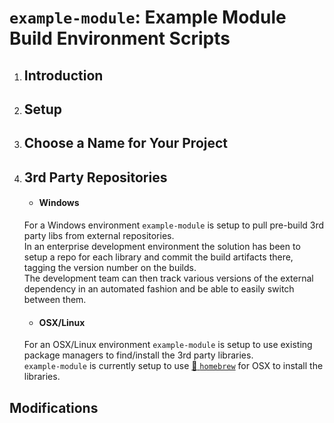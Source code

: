 # `example-module`: Example Module Build Environment Scripts  
  
  
1. ## Introduction  
  
1. ## Setup

1. ## Choose a Name for Your Project

1. ## 3rd Party Repositories

    * #### Windows  
  
    For a Windows environment `example-module` is setup to pull pre-build 3rd party libs from external repositories.  
    In an enterprise development environment the solution has been to setup a repo for each library and commit the build artifacts there, tagging the version number on the builds.  
    The development team can then track various versions of the external dependency in an automated fashion and be able to easily switch between them.

    * #### OSX/Linux  
  
    For an OSX/Linux environment `example-module` is setup to use existing package managers to find/install the 3rd party libraries.  
    `example-module` is currently setup to use [:link: `homebrew`](https://brew.sh/) for OSX to install the libraries.

## Modifications
